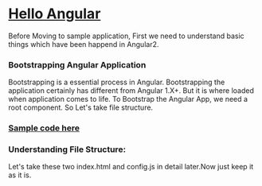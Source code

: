 # [Hello Angular](https://plnkr.co/edit/cBWxRPtDiIKZIAv8kSVM?p=preview)

Before Moving to sample application, First we need to understand basic things which have been happend in Angular2. 


### Bootstrapping Angular Application
Bootstrapping is a essential process in Angular. Bootstrapping the application certainly has different from Angular 1.X+. But it is where loaded when application comes to life. To Bootstrap the Angular App, we need a root component. So Let's take file structure.
 
### [Sample code here](https://plnkr.co/edit/cBWxRPtDiIKZIAv8kSVM?p=preview)

### Understanding File Structure:
Let's take these two index.html and config.js in detail later.Now just keep it as it is.
